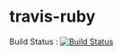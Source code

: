 # travis-ruby
Build Status :
[![Build Status](https://travis-ci.org/ashishcloudinfra/travis-ruby.svg?branch=master)](https://travis-ci.org/ashishcloudinfra/travis-ruby)

